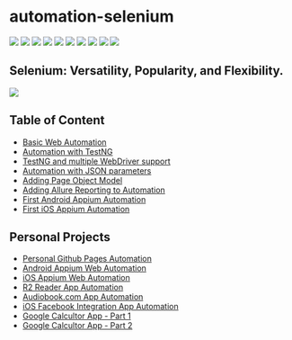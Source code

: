 # automation-selenium

[<img src="https://img.shields.io/badge/-Selenium-brightgreen">](https://www.selenium.dev/) [<img src="https://img.shields.io/badge/-Maven-orangered">](hhttps://maven.apache.org/) [<img src="https://img.shields.io/badge/-Eclipse_IDE-orange">](https://www.eclipse.org/) [<img src="https://img.shields.io/badge/-Appium-mediumslateblue">](http://appium.io/) [<img src="https://img.shields.io/badge/-Java-darkred">](https://www.java.com/en/) [<img src="https://img.shields.io/badge/-TestNG-sandybrown">](https://testng.org/doc/index.html) [<img src="https://img.shields.io/badge/-Allure_Reporting-gold">](http://allure.qatools.ru/) [<img src="https://img.shields.io/badge/-SimepleJSON-blue">](https://simplejson.readthedocs.io/en/latest/) [<img src="https://img.shields.io/badge/-iOS-grey">](https://developer.apple.com/) [<img src="https://img.shields.io/badge/-Android-red">](https://www.android.com/intl/en_uk/)

<h2>Selenium: Versatility, Popularity, and Flexibility. </h2>

<img src="https://1.bp.blogspot.com/-bY5Js-Plm8Y/V1aBSPTLz5I/AAAAAAAABio/Rew-CBamQwkv7K2HfpX_xFvmTjFZLkAPwCPcBGAYYCw/s320/selenium-webdriver-java-online-courses-techtutorr.jpg">

## Table of Content
- [Basic Web Automation](./firstAutomation/README.md)
- [Automation with TestNG](./firstTestNG/README.md)
- [TestNG and multiple WebDriver support](./multipleBrowser/README.md)
- [Automation with JSON parameters](./simpleJSON/README.md)
- [Adding Page Object Model](./firstPageObject/README.md)
- [Adding Allure Reporting to Automation](./allureReporting/README.md)
- [First Android Appium Automation](./androidFirstAppium/README.md)
- [First iOS Appium Automation](./iOSFirstAppium/README.md)

## Personal Projects
- [Personal Github Pages Automation](./githubPageTest/README.md)
- [Android Appium Web Automation](./androidAppiumTest/README.md)
- [iOS Appium Web Automation](./iOSAppiumTest/README.md)
- [R2 Reader App Automation](./androidR2Reader/README.md)
- [Audiobook.com App Automation](./androidAudiobooksCom/README.md)
- [iOS Facebook Integration App Automation](./iOSIntegrationAppTest/README.md)
- [Google Calcultor App -  Part 1](./androidCalculator/README.md)
- [Google Calcultor App - Part 2](./androidCalculatorExt/README.md)
